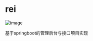 # rei
![image](https://raw.githubusercontent.com/ByNow/rei/master/rei-admin/src/main/resources/webapp/static/images/rei.jpg)

基于springboot的管理后台与接口项目实现


